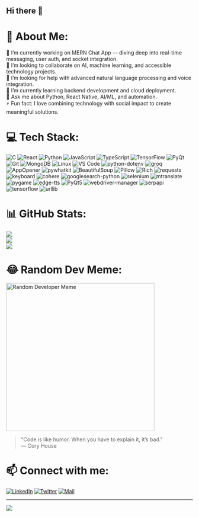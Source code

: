 ## Hi there 👋

<!--
**kiranrathi05/kiranrathi05** is a ✨ _special_ ✨ repository because its `README.md` (this file) appears on your GitHub profile.

Here are some ideas to get you started:

- 🔭 I’m currently working on ...
- 🌱 I’m currently learning ...
- 👯 I’m looking to collaborate on ...
- 🤔 I’m looking for help with ...
- 💬 Ask me about ...
- 📫 How to reach me: ...
- 😄 Pronouns: ...
- ⚡ Fun fact: ...
-->
# 💫 About Me:
🔭 I’m currently working on MERN Chat App — diving deep into real-time messaging, user auth, and socket integration.<br>
👯 I’m looking to collaborate on AI, machine learning, and accessible technology projects.<br>
🤝 I’m looking for help with advanced natural language processing and voice integration.<br>
🌱 I’m currently learning backend development and cloud deployment.<br>
💬 Ask me about Python, React Native, AI/ML, and automation.<br>
⚡ Fun fact: I love combining technology with social impact to create meaningful solutions.


# 💻 Tech Stack:
![C](https://img.shields.io/badge/c-%2300599C.svg?style=flat&logo=c&logoColor=white) 
![React](https://img.shields.io/badge/react-%2320232a.svg?style=flat&logo=react&logoColor=%2361DAFB) 
![Python](https://img.shields.io/badge/python-%2314354C.svg?style=flat&logo=python&logoColor=white) 
![JavaScript](https://img.shields.io/badge/javascript-%23F7DF1E.svg?style=flat&logo=javascript&logoColor=black) 
![TypeScript](https://img.shields.io/badge/typescript-%23007ACC.svg?style=flat&logo=typescript&logoColor=white) 
![TensorFlow](https://img.shields.io/badge/tensorflow-%23FF6F00.svg?style=flat&logo=tensorflow&logoColor=white) 
![PyQt](https://img.shields.io/badge/pyqt-%23333333.svg?style=flat&logo=qt&logoColor=white) 
![Git](https://img.shields.io/badge/git-%23F05032.svg?style=flat&logo=git&logoColor=white) 
![MongoDB](https://img.shields.io/badge/mongodb-%2347A248.svg?style=flat&logo=mongodb&logoColor=white) 
![Linux](https://img.shields.io/badge/linux-%23FCC624.svg?style=flat&logo=linux&logoColor=black) 
![VS Code](https://img.shields.io/badge/visual_studio_code-%23007ACC.svg?style=flat&logo=visual-studio-code&logoColor=white)
![python-dotenv](https://img.shields.io/badge/python--dotenv-%2300C6A7.svg?style=flat&logo=python&logoColor=white)
![groq](https://img.shields.io/badge/groq-%23F0DB4F.svg?style=flat&logo=graphql&logoColor=black)
![AppOpener](https://img.shields.io/badge/appopener-%2300C6A7.svg?style=flat&logo=appveyor&logoColor=white)
![pywhatkit](https://img.shields.io/badge/pywhatkit-%231DA1F2.svg?style=flat&logo=python&logoColor=white)
![BeautifulSoup](https://img.shields.io/badge/beautifulsoup-%23FFC0CB.svg?style=flat&logo=python&logoColor=white)
![Pillow](https://img.shields.io/badge/pillow-%2339328A.svg?style=flat&logo=python&logoColor=white)
![Rich](https://img.shields.io/badge/rich-%23FF0000.svg?style=flat&logo=python&logoColor=white)
![requests](https://img.shields.io/badge/requests-%23FF6C37.svg?style=flat&logo=python&logoColor=white)
![keyboard](https://img.shields.io/badge/keyboard-%2333CCFF.svg?style=flat&logo=python&logoColor=white)
![cohere](https://img.shields.io/badge/cohere-%23000000.svg?style=flat&logo=python&logoColor=white)
![googlesearch-python](https://img.shields.io/badge/googlesearch-%2300BFFF.svg?style=flat&logo=google&logoColor=white)
![selenium](https://img.shields.io/badge/selenium-%23807A00.svg?style=flat&logo=selenium&logoColor=white)
![mtranslate](https://img.shields.io/badge/mtranslate-%230072C1.svg?style=flat&logo=python&logoColor=white)
![pygame](https://img.shields.io/badge/pygame-%230080FF.svg?style=flat&logo=python&logoColor=white)
![edge-tts](https://img.shields.io/badge/edge--tts-%230078D7.svg?style=flat&logo=microsoft&logoColor=white)
![PyQt5](https://img.shields.io/badge/pyqt5-%23008080.svg?style=flat&logo=qt&logoColor=white)
![webdriver-manager](https://img.shields.io/badge/webdriver_manager-%23005050.svg?style=flat&logo=python&logoColor=white)
![serpapi](https://img.shields.io/badge/serpapi-%23404040.svg?style=flat&logo=google&logoColor=white)
![tensorflow](https://img.shields.io/badge/tensorflow-%23FF6F00.svg?style=flat&logo=tensorflow&logoColor=white)
![urllib](https://img.shields.io/badge/urllib-%23000000.svg?style=flat&logo=python&logoColor=white) 


# 📊 GitHub Stats:
![](https://github-readme-stats.vercel.app/api?username=kiranrathi05&theme=dark&hide_border=false&include_all_commits=false&count_private=false)<br/>
![](https://github-readme-streak-stats.herokuapp.com/?user=kiranrathi05&theme=dark&hide_border=false)<br/>
![](https://github-readme-stats.vercel.app/api/top-langs/?username=kiranrathi05&theme=dark&hide_border=false&include_all_commits=false&count_private=false&layout=compact)

# 😂 Random Dev Meme:
<img src="https://camo.githubusercontent.com/d800c1bf7f587e631b973c4b3839761034f27d91d28706ac05d911e319f96f5b/68747470733a2f2f692e70696e696d672e636f6d2f353634782f37392f65662f62392f37396566623961303631663264393036353335313361303762656437623535622e6a7067" alt="Random Developer Meme" style="height: 400px;"/>


> "Code is like humor. When you have to explain it, it’s bad."  
> — Cory House




# 📫 Connect with me:
[![LinkedIn](https://img.shields.io/badge/LinkedIn-blue?style=flat&logo=linkedin&logoColor=white)](https://linkedin.com/in/kiranrathi05)
[![Twitter](https://img.shields.io/badge/Twitter-1DA1F2?style=flat&logo=twitter&logoColor=white)](https://twitter.com/kiranrathi05)
[![Mail](https://img.shields.io/badge/Email-D14836?style=flat&logo=gmail&logoColor=white)](mailto:kiranrathi05@example.com) 


<!-- ### 🔝 Top Contributed Repo
![](https://github-contributor-stats.vercel.app/api?username=kiranrathi05&limit=5&theme=dark&combine_all_yearly_contributions=false)
-->


---
[![](https://visitcount.itsvg.in/api?id=kiranrathi05&icon=0&color=0)](https://visitcount.itsvg.in)

<!-- Proudly created with GPRM ( https://gprm.itsvg.in ) -->

